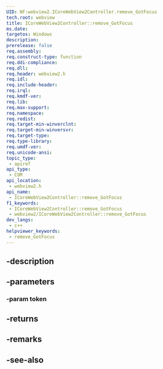 ```yaml
---
UID: NF:webview2.ICoreWebView2Controller.remove_GotFocus
tech.root: webview
title: ICoreWebView2Controller::remove_GotFocus
ms.date: 
targetos: Windows
description: 
prerelease: false
req.assembly: 
req.construct-type: function
req.ddi-compliance: 
req.dll: 
req.header: webview2.h
req.idl: 
req.include-header: 
req.irql: 
req.kmdf-ver: 
req.lib: 
req.max-support: 
req.namespace: 
req.redist: 
req.target-min-winverclnt: 
req.target-min-winversvr: 
req.target-type: 
req.type-library: 
req.umdf-ver: 
req.unicode-ansi: 
topic_type:
 - apiref
api_type:
 - COM
api_location:
 - webview2.h
api_name:
 - ICoreWebView2Controller::remove_GotFocus
f1_keywords:
 - ICoreWebView2Controller::remove_GotFocus
 - webview2/ICoreWebView2Controller::remove_GotFocus
dev_langs:
 - c++
helpviewer_keywords:
 - remove_GotFocus
---
```


## -description

## -parameters

### -param token

## -returns

## -remarks

## -see-also

